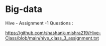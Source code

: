 # Big-data

 Hive - Assignment -1 Questions :

https://github.com/shashank-mishra219/Hive-Class/blob/main/hive_class_3_assignment.txt
